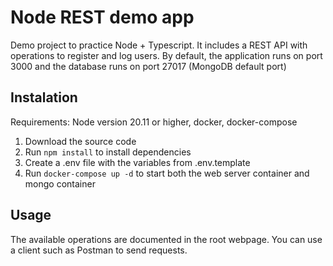 # Node REST demo app

Demo project to practice Node + Typescript. It includes a REST API with operations to register and log users. By default, the application runs on port 3000 and the database runs on port 27017 (MongoDB default port)

## Instalation

Requirements: Node version 20.11 or higher, docker, docker-compose

1. Download the source code
2. Run `npm install` to install dependencies
3. Create a .env file with the variables from .env.template
4. Run `docker-compose up -d` to start both the web server container and mongo container

## Usage

The available operations are documented in the root webpage. You can use a client such as Postman to send requests.